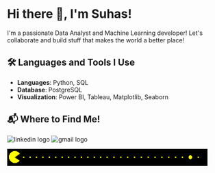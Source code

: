 # Hi there 👋, I'm Suhas!
I'm a passionate Data Analyst and Machine Learning developer! Let's collaborate and build stuff that makes the world a better place!

## 🛠 Languages and Tools I Use
- **Languages**: Python, SQL
- **Database**: PostgreSQL
- **Visualization**: Power BI, Tableau, Matplotlib, Seaborn

## 📬 Where to Find Me!

<div align="left">
  <img src="https://raw.githubusercontent.com/maurodesouza/profile-readme-generator/master/src/assets/icons/social/linkedin/default.svg" width="52" height="40" alt="linkedin logo"  />
  <img src="https://raw.githubusercontent.com/maurodesouza/profile-readme-generator/master/src/assets/icons/social/gmail/default.svg" width="52" height="40" alt="gmail logo"  />
</div>

![](https://github.com/SuhasR3/SuhasR3/blob/main/4.gif)
